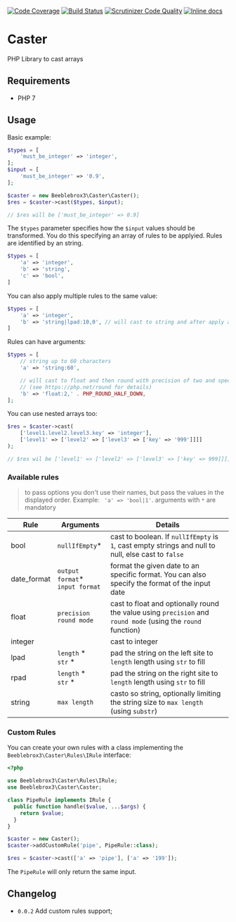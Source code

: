 
[![Code Coverage](https://scrutinizer-ci.com/g/beeblebrox3/caster/badges/coverage.png?b=master)](https://scrutinizer-ci.com/g/beeblebrox3/caster/?branch=master)
[![Build Status](https://scrutinizer-ci.com/g/beeblebrox3/caster/badges/build.png?b=master)](https://scrutinizer-ci.com/g/beeblebrox3/caster/build-status/master)
[![Scrutinizer Code Quality](https://scrutinizer-ci.com/g/beeblebrox3/caster/badges/quality-score.png?b=master)](https://scrutinizer-ci.com/g/beeblebrox3/caster/?branch=master)
[![Inline docs](http://inch-ci.org/github/beeblebrox3/caster.svg?branch=master)](http://inch-ci.org/github/beeblebrox3/caster)

# Caster

PHP Library to cast arrays

## Requirements

- PHP 7

## Usage

Basic example:

```php
$types = [
    'must_be_integer' => 'integer',
];
$input = [
    'must_be_integer' => '0.9',
];

$caster = new Beeblebrox3\Caster\Caster();
$res = $caster->cast($types, $input);

// $res will be ['must_be_integer' => 0.9]

```

The `$types` parameter specifies how the `$input` values should be transformed.
You do this specifying an array of rules to be applyied. Rules are identified by an string.

```php
$types = [
    'a' => 'integer',
    'b' => 'string',
    'c' => 'bool',
]
```

You can also apply multiple rules to the same value:

```php
$types = [
    'a' => 'integer',
    'b' => 'string|lpad:10,0', // will cast to string and after apply a left string pad
]
```

Rules can have arguments:

```php
$types = [
    // string up to 60 characters
    'a' => 'string:60',

    // will cast to float and then round with precision of two and specifying the mode in which rounding occurs
    // (see https://php.net/round for details)
    'b' => 'float:2,' . PHP_ROUND_HALF_DOWN,
];
```

You can use nested arrays too:

```php
$res = $caster->cast(
    ['level1.level2.level3.key' => 'integer'],
    ['level1' => ['level2' => ['level3' => ['key' => '999']]]]
);

// $res wil be ['level1' => ['level2' => ['level3' => ['key' => 999]]]]
```

### Available rules

> to pass options you don't use their names, but pass the values in the displayed order. Example: ` 'a' => 'bool|1'`.
> arguments with `*` are mandatory

| Rule        | Arguments                                                                                  | Details                                                                                                      |
| ----------- | ------------------------------------------------------------------------------------------ | ------------------------------------------------------------------------------------------------------------ |
| bool        | `nullIfEmpty`*                                                                             | cast to boolean. If `nullIfEmpty` is `1`, cast empty strings and null to null, else cast to `false`          |
| date_format | `output format`* <br /> `input format`                                                     | format the given date to an specific format. You can also specify the format of the input date               |
| float       | `precision` <br /> `round mode`                                                            | cast to float and optionally round the value using `precision` and `round mode` (using the `round` function) |
| integer     |                                                                                            | cast to integer                                                                                              |
| lpad        | `length` * <br /> `str` *                                                                  | pad the string on the left site to `length` length using `str` to fill                                       |
| rpad        | `length` * <br /> `str` *                                                                  | pad the string on the right site to `length` length using `str` to fill                                      |
| string      | `max length`                                                                               | casto so string, optionally limiting the string size to `max length` (using `substr`)                        |


### Custom Rules

You can create your own rules with a class implementing the `Beeblebrox3\Caster\Rules\IRule` interface:

```php
<?php

use Beeblebrox3\Caster\Rules\IRule;
use Beeblebrox3\Caster\Caster;

class PipeRule implements IRule {
  public function handle($value, ...$args) {
    return $value;
  }
}

$caster = new Caster();
$caster->addCustomRule('pipe', PipeRule::class);

$res = $caster->cast(['a' => 'pipe'], ['a' => '199']);
```

The `PipeRule` will only return the same input.

## Changelog
- `0.0.2` Add custom rules support;

